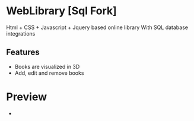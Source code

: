 # WebLibrary [Sql Fork]
Html + CSS + Javascript + Jquery based online library 
With SQL database integrations

## Features 
- Books are visualized in 3D
- Add, edit and remove books
# Preview
-
